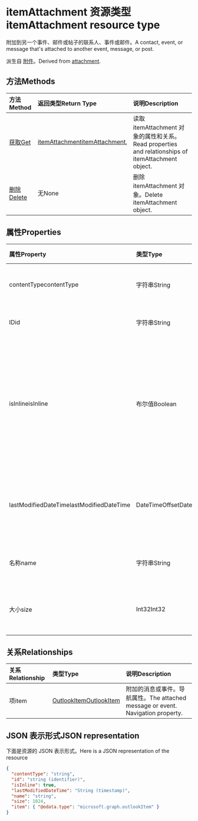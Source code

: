 # <a name="itemattachment-resource-type"></a><span data-ttu-id="c01d6-101">itemAttachment 资源类型</span><span class="sxs-lookup"><span data-stu-id="c01d6-101">itemAttachment resource type</span></span>

<span data-ttu-id="c01d6-102">附加到另一个事件、邮件或帖子的联系人、事件或邮件。</span><span class="sxs-lookup"><span data-stu-id="c01d6-102">A contact, event, or message that's attached to another event, message, or post.</span></span>  

<span data-ttu-id="c01d6-103">派生自 [附件](attachment.md)。</span><span class="sxs-lookup"><span data-stu-id="c01d6-103">Derived from [attachment](attachment.md).</span></span>

## <a name="methods"></a><span data-ttu-id="c01d6-104">方法</span><span class="sxs-lookup"><span data-stu-id="c01d6-104">Methods</span></span>

| <span data-ttu-id="c01d6-105">方法</span><span class="sxs-lookup"><span data-stu-id="c01d6-105">Method</span></span>       | <span data-ttu-id="c01d6-106">返回类型</span><span class="sxs-lookup"><span data-stu-id="c01d6-106">Return Type</span></span>  |<span data-ttu-id="c01d6-107">说明</span><span class="sxs-lookup"><span data-stu-id="c01d6-107">Description</span></span>|
|:---------------|:--------|:----------|
|[<span data-ttu-id="c01d6-108">获取</span><span class="sxs-lookup"><span data-stu-id="c01d6-108">Get</span></span>](../api/attachment_get.md) | <span data-ttu-id="c01d6-109">[itemAttachment](itemattachment.md)</span><span class="sxs-lookup"><span data-stu-id="c01d6-109">[itemAttachment](itemattachment.md),</span></span> |<span data-ttu-id="c01d6-110">读取 itemAttachment 对象的属性和关系。</span><span class="sxs-lookup"><span data-stu-id="c01d6-110">Read properties and relationships of itemAttachment object.</span></span>|
|[<span data-ttu-id="c01d6-111">删除</span><span class="sxs-lookup"><span data-stu-id="c01d6-111">Delete</span></span>](../api/attachment_delete.md) | <span data-ttu-id="c01d6-112">无</span><span class="sxs-lookup"><span data-stu-id="c01d6-112">None</span></span> |<span data-ttu-id="c01d6-113">删除 itemAttachment 对象。</span><span class="sxs-lookup"><span data-stu-id="c01d6-113">Delete itemAttachment object.</span></span> |

## <a name="properties"></a><span data-ttu-id="c01d6-114">属性</span><span class="sxs-lookup"><span data-stu-id="c01d6-114">Properties</span></span>
| <span data-ttu-id="c01d6-115">属性</span><span class="sxs-lookup"><span data-stu-id="c01d6-115">Property</span></span>     | <span data-ttu-id="c01d6-116">类型</span><span class="sxs-lookup"><span data-stu-id="c01d6-116">Type</span></span>   |<span data-ttu-id="c01d6-117">说明</span><span class="sxs-lookup"><span data-stu-id="c01d6-117">Description</span></span>|
|:---------------|:--------|:----------|
|<span data-ttu-id="c01d6-118">contentType</span><span class="sxs-lookup"><span data-stu-id="c01d6-118">contentType</span></span>|<span data-ttu-id="c01d6-119">字符串</span><span class="sxs-lookup"><span data-stu-id="c01d6-119">String</span></span>|<span data-ttu-id="c01d6-120">附件的内容类型。</span><span class="sxs-lookup"><span data-stu-id="c01d6-120">The content type of the attachment.</span></span>|
|<span data-ttu-id="c01d6-121">ID</span><span class="sxs-lookup"><span data-stu-id="c01d6-121">id</span></span>|<span data-ttu-id="c01d6-122">字符串</span><span class="sxs-lookup"><span data-stu-id="c01d6-122">String</span></span>| <span data-ttu-id="c01d6-123">附件 ID。</span><span class="sxs-lookup"><span data-stu-id="c01d6-123">The attachment ID.</span></span>|
|<span data-ttu-id="c01d6-124">isInline</span><span class="sxs-lookup"><span data-stu-id="c01d6-124">isInline</span></span>|<span data-ttu-id="c01d6-125">布尔值</span><span class="sxs-lookup"><span data-stu-id="c01d6-125">Boolean</span></span>|<span data-ttu-id="c01d6-126">如果附件是内联的（例如嵌入到项目正文中的图像），请设置为 true。</span><span class="sxs-lookup"><span data-stu-id="c01d6-126">Set to true if the attachment is inline, such as an embedded image within the body of the item.</span></span>|
|<span data-ttu-id="c01d6-127">lastModifiedDateTime</span><span class="sxs-lookup"><span data-stu-id="c01d6-127">lastModifiedDateTime</span></span>|<span data-ttu-id="c01d6-128">DateTimeOffset</span><span class="sxs-lookup"><span data-stu-id="c01d6-128">DateTimeOffset</span></span>|<span data-ttu-id="c01d6-129">上次修改附件的时间和日期。</span><span class="sxs-lookup"><span data-stu-id="c01d6-129">The last time and date that the attachment was modified.</span></span>|
|<span data-ttu-id="c01d6-130">名称</span><span class="sxs-lookup"><span data-stu-id="c01d6-130">name</span></span>|<span data-ttu-id="c01d6-131">字符串</span><span class="sxs-lookup"><span data-stu-id="c01d6-131">String</span></span>|<span data-ttu-id="c01d6-132">附件的显示名称。</span><span class="sxs-lookup"><span data-stu-id="c01d6-132">The display name of the attachment.</span></span>|
|<span data-ttu-id="c01d6-133">大小</span><span class="sxs-lookup"><span data-stu-id="c01d6-133">size</span></span>|<span data-ttu-id="c01d6-134">Int32</span><span class="sxs-lookup"><span data-stu-id="c01d6-134">Int32</span></span>|<span data-ttu-id="c01d6-135">附件大小，以字节为单位。</span><span class="sxs-lookup"><span data-stu-id="c01d6-135">The size in bytes of the attachment.</span></span>|

## <a name="relationships"></a><span data-ttu-id="c01d6-136">关系</span><span class="sxs-lookup"><span data-stu-id="c01d6-136">Relationships</span></span>
| <span data-ttu-id="c01d6-137">关系</span><span class="sxs-lookup"><span data-stu-id="c01d6-137">Relationship</span></span> | <span data-ttu-id="c01d6-138">类型</span><span class="sxs-lookup"><span data-stu-id="c01d6-138">Type</span></span>   |<span data-ttu-id="c01d6-139">说明</span><span class="sxs-lookup"><span data-stu-id="c01d6-139">Description</span></span>|
|:---------------|:--------|:----------|
|<span data-ttu-id="c01d6-140">项</span><span class="sxs-lookup"><span data-stu-id="c01d6-140">item</span></span>|[<span data-ttu-id="c01d6-141">OutlookItem</span><span class="sxs-lookup"><span data-stu-id="c01d6-141">OutlookItem</span></span>](outlookitem.md)|<span data-ttu-id="c01d6-p101">附加的消息或事件。导航属性。</span><span class="sxs-lookup"><span data-stu-id="c01d6-p101">The attached message or event. Navigation property.</span></span>|

## <a name="json-representation"></a><span data-ttu-id="c01d6-144">JSON 表示形式</span><span class="sxs-lookup"><span data-stu-id="c01d6-144">JSON representation</span></span>

<span data-ttu-id="c01d6-145">下面是资源的 JSON 表示形式。</span><span class="sxs-lookup"><span data-stu-id="c01d6-145">Here is a JSON representation of the resource</span></span>

<!--{
  "blockType": "resource",
  "optionalProperties": [
    "item"
  ],
  "baseType": "microsoft.graph.attachment",
  "@odata.type": "microsoft.graph.itemAttachment",
  "@odata.annotations": [
    {
      "property": "item",
      "capabilities": {
        "changeTracking": false,
        "deletable": false,
        "insertable": false,
        "searchable": false,
        "updatable": false
      }
    }
  ]
}-->

```json
{
  "contentType": "string",
  "id": "string (identifier)",
  "isInline": true,
  "lastModifiedDateTime": "String (timestamp)",
  "name": "string",
  "size": 1024,
  "item": { "@odata.type": "microsoft.graph.outlookItem" }
}

```
<!-- uuid: 8fcb5dbc-d5aa-4681-8e31-b001d5168d79
2015-10-25 14:57:30 UTC -->
<!-- {
  "type": "#page.annotation",
  "description": "itemAttachment resource",
  "keywords": "",
  "section": "documentation",
  "tocPath": ""
}-->
